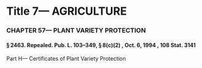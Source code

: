 
# Title 7— AGRICULTURE
### CHAPTER 57— PLANT VARIETY PROTECTION
#### § 2463. Repealed. Pub. L. 103–349, § 8(c)(2) , Oct. 6, 1994 , 108 Stat. 3141

Part H— Certificates of Plant Variety Protection
